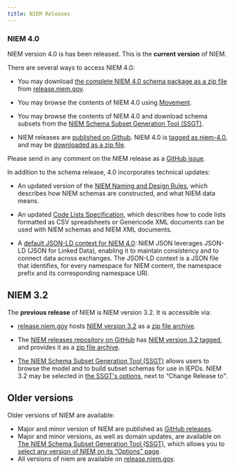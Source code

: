 ```yaml
---
title: NIEM Releases
---
```


### NIEM 4.0 ###

NIEM version 4.0 is has been released. This is the **current version** of NIEM.

There are several ways to access NIEM 4.0:

- You may download
  [the complete NIEM 4.0 schema package as a zip file](https://release.niem.gov/niem/4.0/niem-4.0.rel.zip)
  from [release.niem.gov](https://release.niem.gov/niem/4.0/).

- You may browse the contents of NIEM 4.0 using [Movement](https://beta.movement.niem.gov).
  
- You may browse the contents of NIEM 4.0 and download schema subsets from the
  [NIEM Schema Subset Generation Tool (SSGT)](https://tools.niem.gov/niemtools/ssgt/index.iepd).
  
- NIEM releases are 
  [published on Github](https://github.com/NIEM/NIEM-Releases). NIEM 4.0 is 
  [tagged as niem-4.0](https://github.com/NIEM/NIEM-Releases/releases/tag/niem-4.0),
  and may be
  [downloaded as a zip file](https://github.com/NIEM/NIEM-Releases/archive/niem-4.0.zip).
  
Please send in any comment on the NIEM release as a [GitHub issue](https://github.com/NIEM/NIEM-Releases/issues).

In addition to the schema release, 4.0 incorporates technical updates:

- An updated version of the
  [NIEM Naming and Design Rules](https://github.com/NIEM/NIEM-NDR), which
  describes how NIEM schemas are constructed, and what NIEM data means.

- An updated
  [Code Lists Specification](https://github.com/NIEM/NIEM-Code-Lists-Spec),
  which describes how to code lists formatted as CSV spreadsheets or Genericode
  XML documents can be used with NIEM schemas and NIEM XML documents.

- A
  [default JSON-LD context for NIEM 4.0](https://release.niem.gov/jsonld-context/niem-4.0-context.jsonld):
  NIEM JSON leverages JSON-LD (JSON for Linked Data), enabling it to maintain
  consistency and to connect data across exchanges. The JSON-LD context is a
  JSON file that identifies, for every namespace for NIEM content, the namespace
  prefix and its corresponding namespace URI.

## NIEM 3.2

The **previous release** of NIEM is NIEM version 3.2. It is accessible via:

- [release.niem.gov](https://release.niem.gov/niem) hosts [NIEM version 3.2](https://release.niem.gov/niem/3.2) as a [zip file archive](https://release.niem.gov/niem/3.2/niem-3.2.rel.zip).

- The [NIEM releases repository on GitHub](https://github.com/NIEM/NIEM-Releases/) 
    has [NIEM version 3.2 tagged](https://github.com/NIEM/NIEM-Releases/releases/tag/niem-3.2),
    and provides it as a [zip file archive](https://github.com/NIEM/NIEM-Releases/archive/niem-3.2.zip).

- [The NIEM Schema Subset Generation Tool (SSGT)](https://tools.niem.gov/niemtools/ssgt/index.iepd)
    allows users to browse the model and to build subset schemas for use in
    IEPDs. NIEM 3.2 may be selected in
    [the SSGT's options](https://tools.niem.gov/niemtools/ssgt/SSGT-Options.iepd),
    next to <q>Change Release to</q>.

## Older versions

Older versions of NIEM are available:

- Major and minor version of NIEM are published as
  [GitHub releases](https://github.com/NIEM/NIEM-Releases/releases).
- Major and minor versions, as well as domain updates, are available on 
    [The NIEM Schema Subset Generation Tool (SSGT)](https://tools.niem.gov/niemtools/ssgt/index.iepd),
    which allows you to 
    [select any version of NIEM on its <q>Options</q> page](https://tools.niem.gov/niemtools/ssgt/SSGT-Options.iepd).
- All versions of niem are available on
  [release.niem.gov](https://release.niem.gov/niem/).

